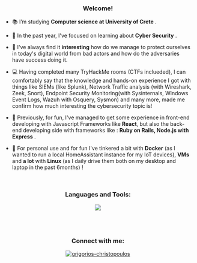 <h3 align="center">Welcome!</h3>

- 📚 I’m studying **Computer science at University of Crete** .

- 🔭 In the past year, I've focused on learning about **Cyber Security** .

- 🔎 I've always find it **interesting** how do we manage to protect ourselves in today's digital world from bad actors and how do the adversaries have success doing it.

- 💻 Having completed many TryHackMe rooms (CTFs inclueded), I can comfortably say that the knowledge and hands-on experience I got with things like SIEMs (like Splunk), Network Traffic analysis (with Wireshark, Zeek, Snort), Endpoint Security Monitoring(with Sysinternals, Windows Event Logs, Wazuh with Osquery, Sysmon) and many more, made me confirm how much interesting the cybersecurity topic is!

- 🌱 Previously, for fun, I've managed to get some experience in front-end developing with Javascript Frameworks like **React**, but also the back-end developing side with frameworks like : **Ruby on Rails, Node.js with Express** .

- 🎇 For personal use and for fun I've tinkered a bit with **Docker** (as I wanted to run a local HomeAssistant instance for my IoT devices), **VMs** and **a lot** with **Linux** (as I daily drive them both on my desktop and laptop in the past 6months) !

<br>

<h3 align="center">Languages and Tools:</h3>
<p align="center">
<img align="center" src="https://skillicons.dev/icons?i=js,html,css,bash,linux,react,electron,photoshop,nextjs,ruby,rails,elasticsearch,ps,docker,c,cpp&perline=8">
</p>
<br><br>
<h3 align="center">Connect with me:</h3>
<p align="center">
<a href="https://linkedin.com/in/grigorios-christopoulos" target="blank"><img align="center" src="https://img.shields.io/badge/linkedin-%230077B5.svg?style=for-the-badge&logo=linkedin&logoColor=white)" alt="grigorios-christopoulos"/></a>
</p>
